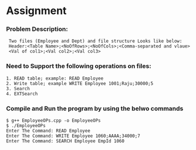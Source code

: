 # Assignment

### Problem Description:
     Two files (Employee and Dept) and file structure Looks like below:
     Header:<Table Name>;<NoOfRows>;<NoOfCols>;<Comma-separated and vlaue>
     <Val of col1>;<Val col2>;<Val col3>

### Need to Support the following operations on files:
    1. READ table; example: READ Employee
    2. Write table; example WRITE Employee 1001;Raju;30000;5
    3. Search
    4. EXTSearch 
								      
### Compile and Run the program by using the belwo commands
   ```
   $ g++ EmployeeOPs.cpp -o EmployeeOPs
   $ ./EmployeeOPs
   Enter The Command: READ Employee
   Enter The Command: WRITE Employee 1060;AAAA;34000;7
   Enter The Command: SEARCH Employee EmpId 1060   

   ```
